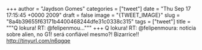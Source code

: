 
+++
author = "Jaydson Gomes"
categories = ["tweet"]
date = "Thu Sep 17 17:15:45 +0000 2009"
draft = false
image = "{TWEET_IMAGE}"
slug = "8a4b39655f63171b4400468244dfe31c0338c315"
tags = ["tweet"]
title = """Q lokura! RT: @felipenmou..."""
+++
Q lokura! RT: @felipenmoura: noticia sobre alien, no G1! será confiável mesmo?!  Bizarrice!! http://tinyurl.com/n6qgqe
